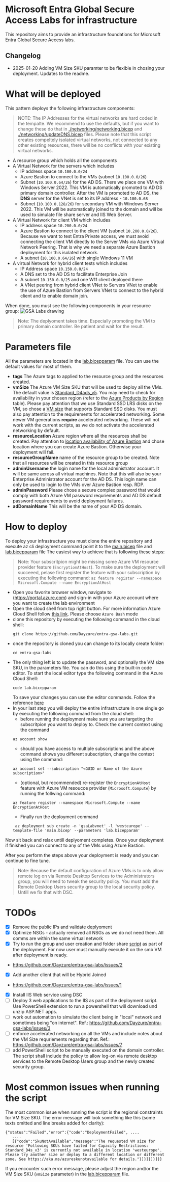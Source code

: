 # Microsoft Entra Global Secure Access Labs for infrastructure
This repository aims to provide an infrastructure foundations for Microsoft Entra Global Secure Access labs.

## Changelog
- 2025-01-20 Adding VM Size SKU paramter to be flexible in chosing your deployment. Updates to the readme.

# What will be deployed
This pattern deploys the following infrastructure components:

> NOTE: The IP Addresses for the virtual networks are hard coded in the tempalte. We recommend to use the defaults, but if you want to change these do that in [./networking/networking.bicep](./networking/networking.bicep) and [./networking/updateDNS.bicep](./networking/updateDNS.bicep) files. Please note that this script creates compeltely isolated virtual networks, not connected to any other existing resources, there will be no conflicts with your existing virtual networks.

* A resource group which holds all the components
* A Virtual Network for the servers which includes
  * IP address space `10.100.0.0/24`
  * Azure Bastion to connect to the VMs (subnet `10.100.0.0/26`)
  * Subnet (`10.100.0.64/26`) for the AD DS. There we place one VM with Windows Server 2022. This VM is automatically promoted to AD DS primary domain controller. After the VM is promoted to AD DS, the **DNS** server for the VNet is set to its IP address - `10.100.0.68`
  * Subnet (`10.100.0.128/26`) for secondary VM with Windows Server 2022. This VM will be automatically joined to the domain and will be used to simulate file share server and IIS Web Server.
* A Virtual Network for client VM which includes
  * IP address space `10.200.0.0/24`
  * Azure Bastion to connect to the client VM (subnet `10.200.0.0/26`). Because we want to test Entra Private access, we must avoid connecting the client VM directly to the Server VMs via Azure Virtual Network Peering. That is why we need a separate Azure Bastion deployment for this isolated network.
  * A subnet (`10.100.0.64/26`) with single Windows 11 VM
* A virtual Network for hybrid client tests which includes
  * IP Address space `10.150.0.0/24`
  * A DNS set to the AD DS to facilitate Enterprise Join
  * A subnet `10.150.0.0/25` and one W11 client deployed there
  * A VNet peering from hybrid client VNet to Servers VNet to enable the use of Azure Bastion from Servers VNet to connect to the hybrid client and to enable domain join.

When done, you must see the following components in your resource group:
![GSA Labs drawing](./media/gsa-lab-resources.png "GSA Labs drawing")

> Note: The deplyoment takes time. Especially promoting the VM to primary domain controller. Be patient and wait for the result. 

# Parameters file
All the parameters are located in the [lab.bicepparam](./lab.bicepparam) file. You can use the default values for most of them.

* **tags** The Azure tags to applied to the resource group and the resources created.
* **vmSize** The Azure VM Size SKU that will be used to deploy all the VMs. The default value is [Standard_D4ads_v5](https://learn.microsoft.com/en-us/azure/virtual-machines/sizes/general-purpose/dasv5-series?tabs=sizebasic). You may need to check for availability in your chosen region (refer to the [Azure Products by Region](https://azure.microsoft.com/en-us/explore/global-infrastructure/products-by-region/table) table). Please pay attention that we use Standard SSD LRS disks on the VM, so chose a [VM size](https://learn.microsoft.com/en-us/azure/virtual-machines/sizes/overview) that supports Standard SSD disks. You must also pay attention to the requirements for accelerated networking. Some newer VM generations **require** accelerated networking. These will not work with the current scripts, as we do not activate the accelerated networking by default.
* **resourceLocation**  Azure region where all the resources shall be created. Pay attention to [location availability of Azure Bastion](https://azure.microsoft.com/en-us/explore/global-infrastructure/products-by-region/table) and chose location where you can create Azure Bastion. Otherwise your deployment will fail.
* **resourceGroupName** name of the resource group to be created. Note that all resources will be created in this resource group
* **adminUsername** the login name for the local administrator account. It will be same across all virtual machines. Note that this will also be your Enterprise Administrator account for the AD DS. This login name can only be used to login to the VMs over Azure Bastion resp. RDP. 
* **adminPassword** Please chose a secure complex password that would comply with both Azure VM password requriements and AD DS default password requirements to avoid deployment failures.
* **adDomainName** This will be the name of your AD DS domain. 

# How to deploy
To deploy your infrastructure you must clone the entire repository and execute az cli deployment command point it to the [main.bicep](./main.bicep) file and [lab.bicepparam](./lab.bicepparam) file
The easiest way to achieve that is following these steps:
> Note: Your subscritpion might be missing some Azure VM resource provider feature (`EncryptionAtHost`). To make sure the deployment will succeeed, pelase first register the feature with your subscription by executing the following command: `az feature register --namespace Microsoft.Compute --name EncryptionAtHost`

* Open you favorite browser window, navigate to (https://portal.azure.com) and sign-in with your Azure account where you want to create the lab environment
* Open the cloud shell from top right button. For more information Azure Cloud Shell follow [this link](https://learn.microsoft.com/en-us/azure/cloud-shell/overview). Please choose `Azure Bash` mode
* clone this repository by executing the following command in the cloud shell:
   ```
   git clone https://github.com/Dayzure/entra-gsa-labs.git
   ```
* once the repository is cloned you can change to its locally create folder:
   ```
   cd entra-gsa-labs
   ```
* The only thing left is to update the password, and optionally the VM size SKU, in the parameters file. You can do this using the built-in code editor. To start the local editor type the following command in the Azure Cloud Shell:
  ```
  code lab.bicepparam
  ```
  To save your changes you can use the editor commands. Follow the reference [here](https://learn.microsoft.com/en-us/azure/cloud-shell/using-cloud-shell-editor)
* In your last step you will deploy the entire infrastructure in one single go by executing the following command from the cloud shell:
  * before running the deployment make sure you are targeting the subscritpion you want to deploy to. Check the current context using the command
  ```
  az account show
  ```
  * should you have access to multiple subscriptions and the above command shows you different subscription, change the context using the command:
  ```
  az account set --subscription "<GUID or Name of the Azure subscription>"
  ```
  * (optional, but recommended) re-register the `EncryptionAtHost` feature with Azure VM resoucce provider (`Microsoft.Compute`) by running the follwing command:
  ```
  az feature register --namespace Microsoft.Compute --name EncryptionAtHost
  ```
  * Finally run the deployment command
  ```
   az deployment sub create -n 'gsaLabvnet' -l 'westeurope' --template-file 'main.bicep' --parameters 'lab.bicepparam'
  ```

Now sit back and relax untill deplyoment completes.
Once your deployment if finished you can connect to any of the VMs using Azure Bastion. 

After you perform the steps above your deployment is ready and you can continue to fine tune.

> Note: Because the default configuration of Azure VMs is to only allow remote log on via Remote Desktop Services to the Administrators group, you will need to tweak the security policy. You must add the Remote Desktop Users security group to the local security policy. Untill we fix that with DSC.

# TODOs
- [X] Remove the public IPs and validate deplyoment
- [X] Optimize NSGs - actually removed all NSGs as we do not need them. All comms are within the same virtual network
- [X] Try to run the group and user creation and folder share [script](./PoSH/CreateFileShare.ps1) as part of the deployment. For now user must manually execute it on the smb VM after deployment is ready. 
 - https://github.com/Dayzure/entra-gsa-labs/issues/2
- [X] Add another client that will be Hybrid Joined 
 - https://github.com/Dayzure/entra-gsa-labs/issues/1
 - [X] Install IIS Web service using DSC
 - [ ] Deploy 3 web applications to the IIS as part of the deployment script. Use PowerShell extension to run a powershell that will download und unzip ASP.NET apps.
 - [ ] work out automation to simulate the client being in "local" network and sometimes being "on internet". Ref.: https://github.com/Dayzure/entra-gsa-labs/issues/3
 - [ ] enforce accelerated networking on all the VMs and include notes about the VM Size requriements regarding that. Ref.: https://github.com/Dayzure/entra-gsa-labs/issues/7
 - [ ] add PowerShell script to be manually executed on the domain controller. The script shall include the policy to allow log-on via remote desktop services to the Remote Desktop Users group and the newly created security group.
 
# Most common issues when running the script
The most common issue when running the script is the regional constraints for VM Size SKU. The error message will look something like this (some texts omitted and line breaks added for clarity):
```
{"status":"Failed","error":{"code":"DeploymentFailed", ....
   .... 
   [{"code":"SkuNotAvailable","message":"The requested VM size for resource 'Following SKUs have failed for Capacity Restrictions: Standard_D4s_v3' is currently not available in location 'westeurope'. Please try another size or deploy to a different location or different zone. See https://aka.ms/azureskunotavailable for details."}]}]}]}]}}
```
If you encounter such error message, please adjust the region and/or the VM Size SKU (`vmSize` parameter) in the [lab.bicepparam](https://github.com/Dayzure/entra-gsa-labs/blob/514370e9445e58f47f8b2ba9a1e90bbb002f4b7c/lab.bicepparam#L10) file.
